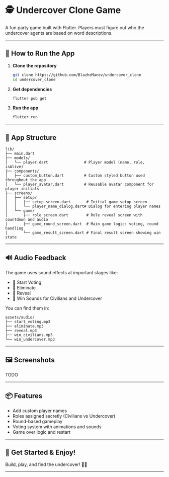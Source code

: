 # 🕵️ Undercover Clone Game

A fun party game built with Flutter. Players must figure out who the undercover agents are based on word descriptions.

---

## 📲 How to Run the App

1. **Clone the repository**
   ```bash
   git clone https://github.com/BlazheManev/undercover_clone
   cd undercover_clone
   ```

2. **Get dependencies**
   ```bash
   flutter pub get
   ```

3. **Run the app**
   ```bash
   flutter run
   ```

---

## 📁 App Structure

```
lib/
├── main.dart
├── models/
│   └── player.dart                # Player model (name, role, isAlive)
├── components/
│   ├── custom_button.dart         # Custom styled button used throughout the app
│   └── player_avatar.dart         # Reusable avatar component for player initials
├── screens/
│   ├── setup/
│   │   ├── setup_screen.dart       # Initial game setup screen
│   │   └── player_name_dialog.dart# Dialog for entering player names
│   └── game/
│       ├── role_screen.dart        # Role reveal screen with countdown and audio
│       ├── game_round_screen.dart  # Main game logic: voting, round handling
│       └── game_result_screen.dart # Final result screen showing win state
```

---

## 🔊 Audio Feedback

The game uses sound effects at important stages like:
- 🎵 Start Voting
- 🎵 Eliminate
- 🎵 Reveal
- 🎵 Win Sounds for Civilians and Undercover

You can find them in:
```
assets/audio/
├── start_voting.mp3
├── eliminate.mp3
├── reveal.mp3
├── win_civilians.mp3
└── win_undercover.mp3
```

---

## 🖼️ Screenshots
TODO

---

## 📦 Features

- Add custom player names
- Roles assigned secretly (Civilians vs Undercover)
- Round-based gameplay
- Voting system with animations and sounds
- Game over logic and restart

---

## 🚀 Get Started & Enjoy!

Build, play, and find the undercover! 🕵️‍♂️

---
